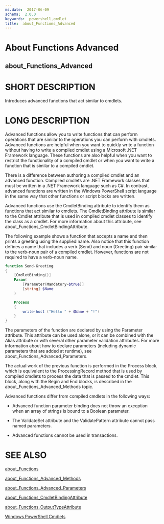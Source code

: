 ```yaml
---
ms.date:  2017-06-09
schema:  2.0.0
keywords:  powershell,cmdlet
title:  about_Functions_Advanced
---
```


# About Functions Advanced
## about_Functions_Advanced


# SHORT DESCRIPTION

Introduces advanced functions that act similar to cmdlets.

# LONG DESCRIPTION

Advanced functions allow you to write functions that can perform operations
that are similar to the operations you can perform with cmdlets. Advanced
functions are helpful when you want to quickly write a function without
having to write a compiled cmdlet using a Microsoft .NET Framework
language. These functions are also helpful when you want to restrict the
functionality of a compiled cmdlet or when you want to write a function
that is similar to a compiled cmdlet.

There is a difference between authoring a compiled cmdlet and an advanced
function. Compiled cmdlets are .NET Framework classes that must be written
in a .NET Framework language such as C#. In contrast, advanced functions
are written in the Windows PowerShell script language in the same way that
other functions or script blocks are written.

Advanced functions use the CmdletBinding attribute to identify them as
functions that act similar to cmdlets. The CmdletBinding attribute is
similar to the Cmdlet attribute that is used in compiled cmdlet classes to
identify the class as a cmdlet. For more information about this attribute,
see about_Functions_CmdletBindingAttribute.

The following example shows a function that accepts a name and then prints
a greeting using the supplied name. Also notice that this function defines
a name that includes a verb (Send) and noun (Greeting) pair similar to the
verb-noun pair of a compiled cmdlet. However, functions are not required
to have a verb-noun name.

```powershell
function Send-Greeting
{
    [CmdletBinding()]
    Param(
        [Parameter(Mandatory=$true)]
        [string] $Name
    )

    Process
    {
        write-host ("Hello " + $Name + "!")
    }
}
```

The parameters of the function are declared by using the Parameter
attribute. This attribute can be used alone, or it can be combined with
the Alias attribute or with several other parameter validation attributes.
For more information about how to declare parameters (including dynamic
parameters that are added at runtime), see
about_Functions_Advanced_Parameters.

The actual work of the previous function is performed in the Process
block, which is equivalent to the ProcessingRecord method that is used by
compiled cmdlets to process the data that is passed to the cmdlet. This
block, along with the Begin and End blocks, is described in the
about_Functions_Advanced_Methods topic.

Advanced functions differ from compiled cmdlets in the following ways:

- Advanced function parameter binding does not throw an exception when
an array of strings is bound to a Boolean parameter.

- The ValidateSet attribute and the ValidatePattern attribute cannot
pass named parameters.

- Advanced functions cannot be used in transactions.

# SEE ALSO

[about_Functions](about_Functions.md)

[about_Functions_Advanced_Methods](about_Functions_Advanced_Methods.md)

[about_Functions_Advanced_Parameters](about_Functions_Advanced_Parameters.md)

[about_Functions_CmdletBindingAttribute](about_Functions_CmdletBindingAttribute.md)

[about_Functions_OutputTypeAttribute](about_Functions_OutputTypeAttribute.md)

[Windows PowerShell Cmdlets](http://go.microsoft.com/fwlink/?LinkID=135279)

